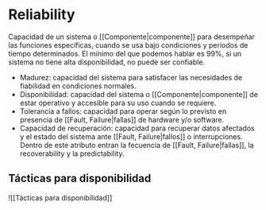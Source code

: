 # Reliability
Capacidad de un sistema o [[Componente|componente]] para desempeñar las funciones específicas, cuando se usa bajo condiciones y períodos de tiempo determinados. El mínimo del que podemos hablar es 99%, si un sistema no tiene alta disponibilidad, no puede ser confiable.
- Madurez: capacidad del sistema para satisfacer las necesidades de fiabilidad en condiciones normales.
- Disponibilidad: capacidad del sistema o [[Componente|componente]] de estar operativo y accesible para su uso cuando se requiere.
- Tolerancia a fallos: capacidad para operar según lo previsto en presencia de [[Fault, Failure|fallas]] de hardware y/o software.
- Capacidad de recuperación: capacidad para recuperar datos afectados y el estado del sistema ante [[Fault, Failure|fallos]] o interrupciones.
Dentro de este atributo entran la fecuencia de [[Fault, Failure|fallas]], la recoverability y la predictability.

## Tácticas para disponibilidad
![[Tácticas para disponibilidad]]